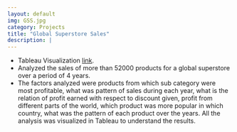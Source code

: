```yaml
---
layout: default
img: GSS.jpg
category: Projects
title: "Global Superstore Sales"
description: |
---
```

* Tableau Visualization [link](https://public.tableau.com/profile/devansh.sheth#!/vizhome/Book2_15793354923550/SubCatProfit).
* Analyzed the sales of more than 52000 products for a global superstore over a period of 4 years.
* The factors analyzed were products from which sub category were most profitable, what was pattern of sales during each year, what is the relation of profit earned with respect to discount given, profit from different parts of the world, which product was more popular in which country, what was the pattern of each product over the years. All the analysis was visualized in Tableau to understand the results.

